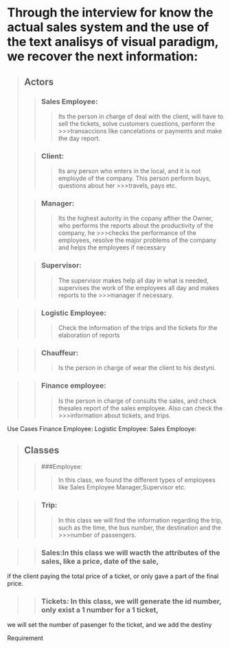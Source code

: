 # Through the interview for know the actual sales system and the use of the text analisys of visual paradigm, we recover the next information: 

>## Actors 
>>### Sales Employee: 
>>>Its the person in charge of deal with the client, will have to sell the tickets, solve customers cuestions, perform the >>>transaccions like cancelations or payments and make the day report.
>
>>### Client: 
>>>Its any person who enters in the local, and it is not  employde of the company. This person perform buys, questions about her >>>travels, pays etc.
>
>>### Manager: 
>>>Its the highest autority in the copany afther the Owner, who performs the reports about the productivity of the company, he >>>checks the performance of the employees, resolve the major problems of the company and helps the employees if necessary
>
>>### Supervisor: 
>>>The supervisor makes help all day in what is needed, supervises the work of the employees all day and makes reports to the >>>manager if necessary.

>>### Logistic Employee: 
>>>Check the information of the trips and the tickets for the elaboration of reports

>>### Chauffeur: 
>>>Is the person in charge of wear the client to his destyni.

>>### Finance employee: 
>>>Is the person in charge of consults the sales, and check thesales report of the sales employee. Also can check the >>>information about tickets, and trips.


Use Cases
Finance Employee:
Logistic Employee:
Sales Emplooye:


>## Classes
>>###Employee: 
>>>In this class, we found the different types of employees like Sales Employee Manager,Supervisor etc.

>>### Trip:
>>>In this class we will find the information regarding the trip, such as the time, the bus number, the destination and the >>>number of passengers.

>>### Sales:In this class we will wacth the attributes of the sales, like a price, date of the sale, 
if the client paying the total price of a ticket, or only gave a part of the final price.

>>### Tickets: In this class, we will generate the id number, only exist a 1 number for a 1 ticket,
we will set the number of pasenger fo the ticket, and we add the destiny

Requirement
